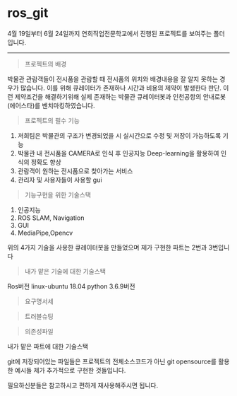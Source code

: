 # ros_git

4월 19일부터 6월 24일까지 연희직업전문학교에서 진행된 프로젝트를 보여주는 폴더입니다.

---


>프로젝트의 배경

박물관 관람객들이 전시품을 관람할 때 전시품의 위치와 배경내용을 잘 알지 못하는 경우가 많습니다. 이를 위해 큐레이터가 존재하나 시간과 비용의 제약이 발생한다 판단.
이런 제약조건을 해결하기위해 실제 존재하는 박물관 큐레이터봇과 인천공항의 안내로봇(에어스타)를 벤치마킹하였습니다.

>프로젝트의 필수 기능
1. 저희팀은 박물관의 구조가 변경되었을 시 실시간으로 수정 및 저장이 가능하도록 기능
2. 박물관 내 전시품을 CAMERA로 인식 후 인공지능 Deep-learning을 활용하여 인식의 정확도 향상
3. 관람객이 원하는 전시품으로 찾아가는 서비스
4. 관리자 및 사용자들이 사용할 gui

>기능구현을 위한 기술스택
1. 인공지능
2. ROS SLAM, Navigation
3. GUI
4. MediaPipe,Opencv

위의 4가지 기술을 사용한 큐레이터봇을 만들었으며 제가 구현한 파트는 2번과 3번입니다

> 내가 맡은 기술에 대한 기술스택

Ros버전
linux-ubuntu 18.04
python 3.6.9버전

> 요구명서세

> 트러블슈팅

> 의존성파일

내가 맡은 파트에 대한 기술스택 

git에 저장되어있는 파일들은 프로젝트의 전체소스코드가 아닌 git opensource를 활용한 예시들 제가 추가적으로 구현한 것들입니다.

필요하신분들은 참고하시고 편하게 재사용해주시면 됩니다.

